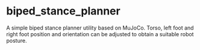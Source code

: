 # biped_stance_planner
A simple biped stance planner utility based on MuJoCo. Torso, left foot and right foot position and orientation can be adjusted to obtain a suitable robot posture.
